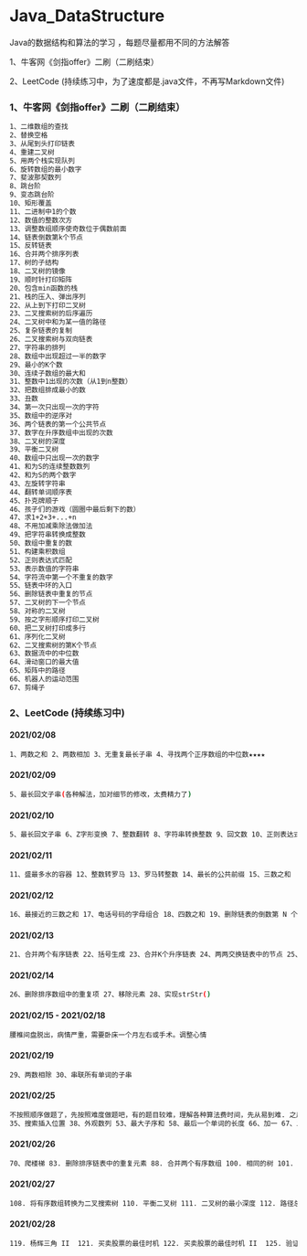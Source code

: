 # Java_DataStructure
Java的数据结构和算法的学习 ，每题尽量都用不同的方法解答

1、牛客网《剑指offer》二刷（二刷结束）

2、LeetCode (持续练习中，为了速度都是.java文件，不再写Markdown文件)

### 1、牛客网《剑指offer》二刷（二刷结束）

```bash
1、二维数组的查找
2、替换空格
3、从尾到头打印链表
4、重建二叉树
5、用两个栈实现队列
6、旋转数组的最小数字
7、斐波那契数列
8、跳台阶
9、变态跳台阶
10、矩形覆盖
11、二进制中1的个数
12、数值的整数次方
13、调整数组顺序使奇数位于偶数前面
14、链表倒数第k个节点
15、反转链表
16、合并两个排序列表
17、树的子结构
18、二叉树的镜像
19、顺时针打印矩阵
20、包含min函数的栈
21、栈的压入、弹出序列
22、从上到下打印二叉树
23、二叉搜索树的后序遍历
24、二叉树中和为某一值的路径
25、复杂链表的复制
26、二叉搜索树与双向链表
27、字符串的排列
28、数组中出现超过一半的数字
29、最小的K个数
30、连续子数组的最大和
31、整数中1出现的次数（从1到n整数）
32、把数组排成最小的数
33、丑数
34、第一次只出现一次的字符
35、数组中的逆序对
36、两个链表的第一个公共节点
37、数字在升序数组中出现的次数
38、二叉树的深度
39、平衡二叉树
40、数组中只出现一次的数字
41、和为S的连续整数数列
42、和为S的两个数字
43、左旋转字符串
44、翻转单词顺序表
45、扑克牌顺子
46、孩子们的游戏（圆圈中最后剩下的数）
47、求1+2+3+...+n
48、不用加减乘除法做加法
49、把字符串转换成整数
50、数组中重复的数
51、构建乘积数组
52、正则表达式匹配
53、表示数值的字符串
54、字符流中第一个不重复的数字
55、链表中环的入口
56、删除链表中重复的节点
57、二叉树的下一个节点
58、对称的二叉树
59、按之字形顺序打印二叉树
60、把二叉树打印成多行
61、序列化二叉树
62、二叉搜索树的第K个节点
63、数据流中的中位数
64、滑动窗口的最大值
65、矩阵中的路径
66、机器人的运动范围
67、剪绳子
```

### 2、LeetCode (持续练习中)

#### 2021/02/08

```bash
1、两数之和 2、两数相加 3、无重复最长子串 4、寻找两个正序数组的中位数★★★★
```

#### 2021/02/09

```bash
5、最长回文子串(各种解法，加对细节的修改，太费精力了)
```

#### 2021/02/10

```bash
5、最长回文子串 6、Z字形变换 7、整数翻转 8、字符串转换整数 9、回文数 10、正则表达式匹配
```

#### 2021/02/11

```bash
11、盛最多水的容器 12、整数转罗马 13、罗马转整数 14、最长的公共前缀 15、三数之和
```

#### 2021/02/12

```bash
16、最接近的三数之和 17、电话号码的字母组合 18、四数之和 19、删除链表的倒数第 N 个结点 20、有效的括号
```

#### 2021/02/13

```bash
21、合并两个有序链表 22、括号生成 23、合并K个升序链表 24、两两交换链表中的节点 25、K个一组翻转链表
```

#### 2021/02/14

```bash
26、删除排序数组中的重复项 27、移除元素 28、实现strStr()
```

#### 2021/02/15 - 2021/02/18

```bash
腰椎间盘脱出，病情严重，需要卧床一个月左右或手术。调整心情
```

#### 2021/02/19

```bash
29、两数相除 30、串联所有单词的子串
```

#### 2021/02/25

```bash
不按照顺序做题了，先按照难度做题吧，有的题目较难，理解各种算法费时间，先从易到难. 之后刷简单题
35、搜索插入位置 38、外观数列 53、最大子序和 58、最后一个单词的长度 66、加一 67、二进制求和 69、x 的平方根
```

#### 2021/02/26

```bash
70、爬楼梯 83. 删除排序链表中的重复元素 88. 合并两个有序数组 100. 相同的树 101. 对称二叉树 104. 二叉树的最大深度
```

#### 2021/02/27

```bash
108. 将有序数组转换为二叉搜索树 110. 平衡二叉树 111. 二叉树的最小深度 112. 路径总和 118. 杨辉三角
```

#### 2021/02/28

```bash
119. 杨辉三角 II  121. 买卖股票的最佳时机 122. 买卖股票的最佳时机 II  125. 验证回文串 136. 只出现一次的数字
```


